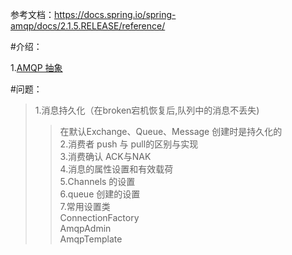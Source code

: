 
参考文档：https://docs.spring.io/spring-amqp/docs/2.1.5.RELEASE/reference/

#介绍：
>
 
  1.[AMQP 抽象](/介绍/AMQP抽象.md)

#问题：</br>
  >1.消息持久化（在broken宕机恢复后,队列中的消息不丢失) </br>
  >>在默认Exchange、Queue、Message 创建时是持久化的</br>
  2.消费者 push 与 pull的区别与实现</br>
  3.消费确认  ACK与NAK</br>
  4.消息的属性设置和有效载荷</br>
  5.Channels 的设置</br>
  6.queue 创建的设置</br>
  7.常用设置类</br>
    ConnectionFactory</br>
    AmqpAdmin</br>
    AmqpTemplate</br>
    

  
    
  
